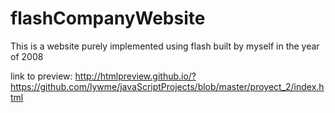 # flashCompanyWebsite
This is a website purely implemented using flash built by myself in the year of 2008

link to preview:
http://htmlpreview.github.io/?https://github.com/lywme/javaScriptProjects/blob/master/proyect_2/index.html
